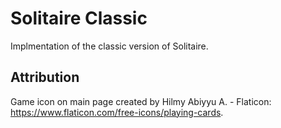 # Solitaire Classic

Implmentation of the classic version of Solitaire.

## Attribution

Game icon on main page created by Hilmy Abiyyu A. - Flaticon: https://www.flaticon.com/free-icons/playing-cards.
